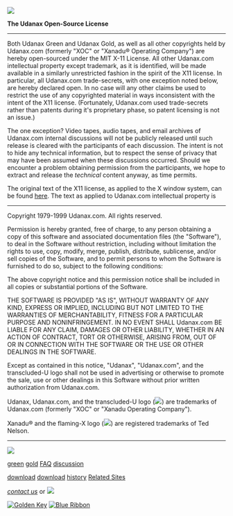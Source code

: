 [![](images/logo.gif)](index.html)

**The Udanax Open-Source License**

---

Both Udanax Green and Udanax Gold, as well as all other
copyrights held by Udanax.com (formerly "XOC" or "Xanadu®
Operating Company") are hereby open-sourced under the MIT X-11 License.
All other Udanax.com intellectual property except trademark, as it is
identified, will be made available in a similarly unrestricted fashion
in the spirit of the X11 license. In particular, all Udanax.com trade-secrets,
with one exception noted below, are hereby declared open. In no case will
any other claims be used to restrict the use of any copyrighted material
in ways inconsistent with the intent of the X11 license. (Fortunately,
Udanax.com used trade-secrets rather than patents during it's proprietary
phase, so patent licensing is not an issue.)

The one exception? Video tapes, audio tapes, and email archives
of Udanax.com internal discussions will not be publicly released until
such release is cleared with the participants of each discussion. The
intent is not to hide any technical information, but to respect the sense
of privacy that may have been assumed when these discussions occurred.
Should we encounter a problem obtaining permission from the participants,
we hope to extract and release the *technical* content anyway, as
time permits.

The original text of the X11 license, as applied to the
X window system, can be found [here](http://www.x.org/xlicense.htm).
The text as applied to Udanax.com intellectual property is

---

Copyright 1979-1999 Udanax.com. All rights reserved.

Permission is hereby granted, free of charge, to any person obtaining
a copy of this software and associated documentation files (the
"Software"), to deal in the Software without restriction, including
without limitation the rights to use, copy, modify, merge, publish,
distribute, sublicense, and/or sell copies of the Software, and
to permit persons to whom the Software is furnished to do so, subject
to the following conditions:

The above copyright notice and this permission notice shall be
included in all copies or substantial portions of the Software.

THE SOFTWARE IS PROVIDED "AS IS", WITHOUT WARRANTY OF ANY KIND,
EXPRESS OR IMPLIED, INCLUDING BUT NOT LIMITED TO THE WARRANTIES
OF MERCHANTABILITY, FITNESS FOR A PARTICULAR PURPOSE AND NONINFRINGEMENT.
IN NO EVENT SHALL Udanax.com BE LIABLE FOR ANY CLAIM, DAMAGES OR
OTHER LIABILITY, WHETHER IN AN ACTION OF CONTRACT, TORT OR OTHERWISE,
ARISING FROM, OUT OF OR IN CONNECTION WITH THE SOFTWARE OR THE USE
OR OTHER DEALINGS IN THE SOFTWARE.

Except as contained in this notice, "Udanax", "Udanax.com",
and the transcluded-U logo shall not be used in advertising or otherwise
to promote the sale, use or other dealings in this Software without
prior written authorization from Udanax.com.

Udanax, Udanax.com,
and the transcluded-U logo (![](images/logo.gif)) are
trademarks of Udanax.com (formerly "XOC" or "Xanadu
Operating Company").

Xanadu® and the flaming-X
logo (![](images/flaming-x.gif))
are registered trademarks of Ted Nelson.





---

[![](images/logo.gif)](index.html)

[green](green/index.html)
[gold](gold/index.html)
[FAQ](FAQ.html)
[discussion](discussion/index.html)

[download](green/download/index.html)
[download](gold/download/index.html)
[history](history/index.html)
[Related Sites](related.html)

*[contact us](contact.html)*
or [![](images/cmn.gif)](http://www.blindpay.com/crit-me-now.cgi)

[![Golden Key](images/key.gif)](http://www.privacy.org/ipc/) [![Blue Ribbon](images/ribbon.gif)](http://mirrors.yahoo.com/eff/blueribbon.html)
